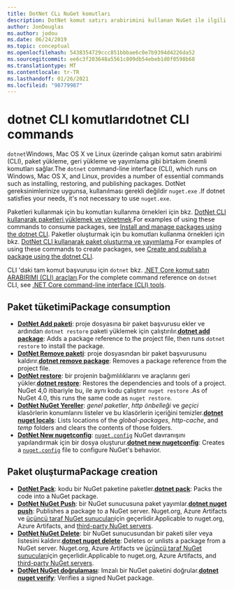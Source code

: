 ```yaml
---
title: DotNet CLı NuGet komutları
description: DotNet komut satırı arabirimini kullanan NuGet ile ilgili komutlar için kısa bir başvuru.
author: JonDouglas
ms.author: jodou
ms.date: 06/24/2019
ms.topic: conceptual
ms.openlocfilehash: 5438354729ccc851bbbae6c0e7b9394d4226da52
ms.sourcegitcommit: ee6c3f203648a5561c809db54ebeb1d0f0598b68
ms.translationtype: MT
ms.contentlocale: tr-TR
ms.lasthandoff: 01/26/2021
ms.locfileid: "98779987"
---
```

# <a name="dotnet-cli-commands"></a><span data-ttu-id="99754-103">dotnet CLI komutları</span><span class="sxs-lookup"><span data-stu-id="99754-103">dotnet CLI commands</span></span>

<span data-ttu-id="99754-104">`dotnet`Windows, Mac OS X ve Linux üzerinde çalışan komut satırı arabirimi (CLI), paket yükleme, geri yükleme ve yayımlama gibi birtakım önemli komutları sağlar.</span><span class="sxs-lookup"><span data-stu-id="99754-104">The `dotnet` command-line interface (CLI), which runs on Windows, Mac OS X, and Linux, provides a number of essential commands such as installing, restoring, and publishing packages.</span></span> <span data-ttu-id="99754-105">DotNet gereksinimlerinize uygunsa, kullanılması gerekli değildir `nuget.exe` .</span><span class="sxs-lookup"><span data-stu-id="99754-105">If dotnet satisfies your needs, it's not necessary to use `nuget.exe`.</span></span>

<span data-ttu-id="99754-106">Paketleri kullanmak için bu komutları kullanma örnekleri için bkz. [DotNet CLI kullanarak paketleri yüklemek ve yönetmek](../consume-packages/install-use-packages-dotnet-cli.md).</span><span class="sxs-lookup"><span data-stu-id="99754-106">For examples of using these commands to consume packages, see [Install and manage packages using the dotnet CLI](../consume-packages/install-use-packages-dotnet-cli.md).</span></span> <span data-ttu-id="99754-107">Paketler oluşturmak için bu komutları kullanma örnekleri için bkz. [DotNet CLI kullanarak paket oluşturma ve yayımlama](../quickstart/create-and-publish-a-package-using-the-dotnet-cli.md).</span><span class="sxs-lookup"><span data-stu-id="99754-107">For examples of using these commands to create packages, see [Create and publish a package using the dotnet CLI](../quickstart/create-and-publish-a-package-using-the-dotnet-cli.md).</span></span>

<span data-ttu-id="99754-108">CLI 'daki tam komut başvurusu için `dotnet` bkz. [.NET Core komut satırı ARABIRIMI (CLI) araçları](/dotnet/core/tools/?tabs=netcore2x).</span><span class="sxs-lookup"><span data-stu-id="99754-108">For the complete command reference on `dotnet` CLI, see [.NET Core command-line interface (CLI) tools](/dotnet/core/tools/?tabs=netcore2x).</span></span>

## <a name="package-consumption"></a><span data-ttu-id="99754-109">Paket tüketimi</span><span class="sxs-lookup"><span data-stu-id="99754-109">Package consumption</span></span>

- <span data-ttu-id="99754-110">[**DotNet Add paketi**](/dotnet/core/tools/dotnet-add-package): proje dosyasına bir paket başvurusu ekler ve ardından `dotnet restore` paketi yüklemek için çalıştırılır.</span><span class="sxs-lookup"><span data-stu-id="99754-110">[**dotnet add package**](/dotnet/core/tools/dotnet-add-package): Adds a package reference to the project file, then runs `dotnet restore` to install the package.</span></span>
- <span data-ttu-id="99754-111">[**DotNet Remove paketi**](/dotnet/core/tools/dotnet-remove-package): proje dosyasından bir paket başvurusunu kaldırır.</span><span class="sxs-lookup"><span data-stu-id="99754-111">[**dotnet remove package**](/dotnet/core/tools/dotnet-remove-package): Removes a package reference from the project file.</span></span>
- <span data-ttu-id="99754-112">[**DotNet restore**](/dotnet/core/tools/dotnet-restore?tabs=netcore2x): bir projenin bağımlılıklarını ve araçlarını geri yükler.</span><span class="sxs-lookup"><span data-stu-id="99754-112">[**dotnet restore**](/dotnet/core/tools/dotnet-restore?tabs=netcore2x): Restores the dependencies and tools of a project.</span></span> <span data-ttu-id="99754-113">NuGet 4,0 itibariyle bu, ile aynı kodu çalıştırır `nuget restore` .</span><span class="sxs-lookup"><span data-stu-id="99754-113">As of NuGet 4.0, this runs the same code as `nuget restore`.</span></span>
- <span data-ttu-id="99754-114">[**DotNet NuGet Yereller**](/dotnet/core/tools/dotnet-nuget-locals): *genel paketler*, *http önbelleği* ve *geçici* klasörlerin konumlarını listeler ve bu klasörlerin içeriğini temizler.</span><span class="sxs-lookup"><span data-stu-id="99754-114">[**dotnet nuget locals**](/dotnet/core/tools/dotnet-nuget-locals): Lists locations of the *global-packages*, *http-cache*, and *temp* folders and clears the contents of those folders.</span></span>
- <span data-ttu-id="99754-115">[**DotNet New nugetconfig**](/dotnet/core/tools/dotnet-new): [`nuget.config`](../reference/nuget-config-file.md) NuGet davranışını yapılandırmak için bir dosya oluşturur.</span><span class="sxs-lookup"><span data-stu-id="99754-115">[**dotnet new nugetconfig**](/dotnet/core/tools/dotnet-new): Creates a [`nuget.config`](../reference/nuget-config-file.md) file to configure NuGet's behavior.</span></span>

## <a name="package-creation"></a><span data-ttu-id="99754-116">Paket oluşturma</span><span class="sxs-lookup"><span data-stu-id="99754-116">Package creation</span></span>

- <span data-ttu-id="99754-117">[**DotNet Pack**](/dotnet/core/tools/dotnet-pack?tabs=netcore2x): kodu bir NuGet paketine paketler.</span><span class="sxs-lookup"><span data-stu-id="99754-117">[**dotnet pack**](/dotnet/core/tools/dotnet-pack?tabs=netcore2x): Packs the code into a NuGet package.</span></span>
- <span data-ttu-id="99754-118">[**DotNet NuGet Push**](/dotnet/core/tools/dotnet-nuget-push): bir NuGet sunucusuna paket yayımlar.</span><span class="sxs-lookup"><span data-stu-id="99754-118">[**dotnet nuget push**](/dotnet/core/tools/dotnet-nuget-push): Publishes a package to a NuGet server.</span></span> <span data-ttu-id="99754-119">Nuget.org, Azure Artifacts ve [üçüncü taraf NuGet sunucuları](../hosting-packages/overview.md)için geçerlidir.</span><span class="sxs-lookup"><span data-stu-id="99754-119">Applicable to nuget.org, Azure Artifacts, and [third-party NuGet servers](../hosting-packages/overview.md).</span></span>
- <span data-ttu-id="99754-120">[**DotNet NuGet Delete**](/dotnet/core/tools/dotnet-nuget-delete): bir NuGet sunucusundan bir paketi siler veya listesini kaldırır.</span><span class="sxs-lookup"><span data-stu-id="99754-120">[**dotnet nuget delete**](/dotnet/core/tools/dotnet-nuget-delete): Deletes or unlists a package from a NuGet server.</span></span> <span data-ttu-id="99754-121">Nuget.org, Azure Artifacts ve [üçüncü taraf NuGet sunucuları](../hosting-packages/overview.md)için geçerlidir.</span><span class="sxs-lookup"><span data-stu-id="99754-121">Applicable to nuget.org, Azure Artifacts, and [third-party NuGet servers](../hosting-packages/overview.md).</span></span>
- <span data-ttu-id="99754-122">[**DotNet NuGet doğrulaması**](/dotnet/core/tools/dotnet-nuget-verify): Imzalı bir NuGet paketini doğrular.</span><span class="sxs-lookup"><span data-stu-id="99754-122">[**dotnet nuget verify**](/dotnet/core/tools/dotnet-nuget-verify): Verifies a signed NuGet package.</span></span>
